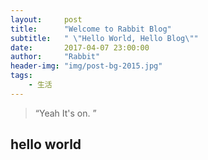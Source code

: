 ```yaml
---
layout:     post
title:      "Welcome to Rabbit Blog"
subtitle:   " \"Hello World, Hello Blog\""
date:       2017-04-07 23:00:00
author:     "Rabbit"
header-img: "img/post-bg-2015.jpg"
tags:
    - 生活
---
```


> “Yeah It's on. ”


## hello world
